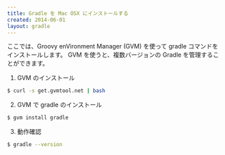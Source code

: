 ```yaml
---
title: Gradle を Mac OSX にインストールする
created: 2014-06-01
layout: gradle
---
```


ここでは、Groovy enVironment Manager (GVM) を使って gradle コマンドをインストールします。
GVM を使うと、複数バージョンの Gradle を管理することができます。

1. GVM のインストール

```sh
$ curl -s get.gvmtool.net | bash
```

2. GVM で gradle のインストール

```sh
$ gvm install gradle
```

3. 動作確認

```sh
$ gradle --version
```

